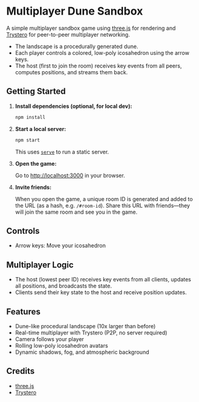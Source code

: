 # Multiplayer Dune Sandbox

A simple multiplayer sandbox game using [three.js](https://threejs.org/) for rendering and [Trystero](https://github.com/dmotz/trystero) for peer-to-peer multiplayer networking.

- The landscape is a procedurally generated dune.
- Each player controls a colored, low-poly icosahedron using the arrow keys.
- The host (first to join the room) receives key events from all peers, computes positions, and streams them back.

## Getting Started

1. **Install dependencies (optional, for local dev):**
   
   ```sh
   npm install
   ```

2. **Start a local server:**
   
   ```sh
   npm start
   ```
   This uses [`serve`](https://www.npmjs.com/package/serve) to run a static server.

3. **Open the game:**
   
   Go to [http://localhost:3000](http://localhost:3000) in your browser.

4. **Invite friends:**
   
   When you open the game, a unique room ID is generated and added to the URL (as a hash, e.g. `/#room-id`).
   Share this URL with friends—they will join the same room and see you in the game.

## Controls

- Arrow keys: Move your icosahedron

## Multiplayer Logic

- The host (lowest peer ID) receives key events from all clients, updates all positions, and broadcasts the state.
- Clients send their key state to the host and receive position updates.

## Features

- Dune-like procedural landscape (10x larger than before)
- Real-time multiplayer with Trystero (P2P, no server required)
- Camera follows your player
- Rolling low-poly icosahedron avatars
- Dynamic shadows, fog, and atmospheric background

## Credits

- [three.js](https://threejs.org/)
- [Trystero](https://github.com/dmotz/trystero) 